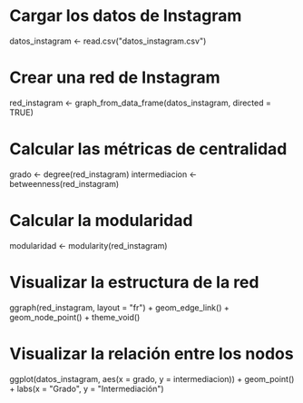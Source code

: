 # Cargar los datos de Instagram
datos_instagram <- read.csv("datos_instagram.csv")

# Crear una red de Instagram
red_instagram <- graph_from_data_frame(datos_instagram, directed = TRUE)

# Calcular las métricas de centralidad
grado <- degree(red_instagram)
intermediacion <- betweenness(red_instagram)

# Calcular la modularidad
modularidad <- modularity(red_instagram)

# Visualizar la estructura de la red
ggraph(red_instagram, layout = "fr") +
  geom_edge_link() +
  geom_node_point() +
  theme_void()

# Visualizar la relación entre los nodos
ggplot(datos_instagram, aes(x = grado, y = intermediacion)) +
  geom_point() +
  labs(x = "Grado", y = "Intermediación")
